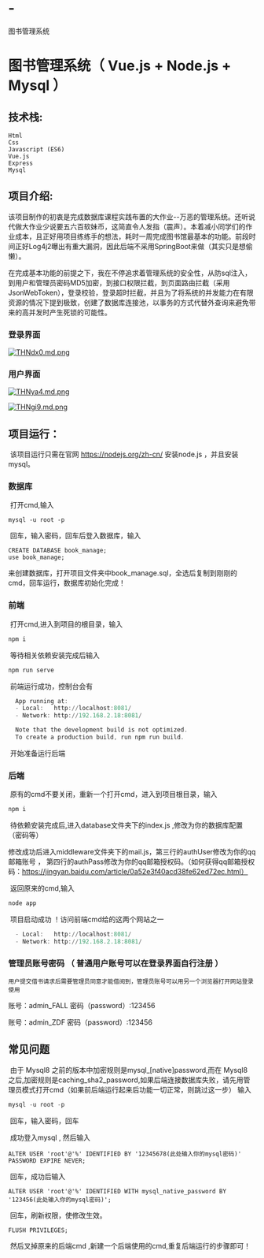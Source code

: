 # -
图书管理系统
#		 图书管理系统（ Vue.js  +  Node.js  +  Mysql ）



##		      技术栈:

```
Html
Css
Javascript (ES6)
Vue.js
Express
Mysql
```

##			项目介绍:

​		该项目制作的初衷是完成数据库课程实践布置的大作业--万恶的管理系统。还听说代做大作业少说要五六百软妹币，这简直令人发指（震声）。本着减小同学们的作业成本，且正好用项目练练手的想法，耗时一周完成图书馆最基本的功能。前段时间正好Log4j2曝出有重大漏洞，因此后端不采用SpringBoot来做（其实只是想偷懒）。		

​		在完成基本功能的前提之下，我在不停追求着管理系统的安全性，从防sql注入，到用户和管理员密码MD5加密，到接口权限拦截，到页面路由拦截（采用JsonWebToken），登录校验，登录超时拦截，并且为了将系统的并发能力在有限资源的情况下提到极致，创建了数据库连接池，以事务的方式代替外查询来避免带来的高并发时产生死锁的可能性。

###		登录界面



[![THNdx0.md.png](https://s4.ax1x.com/2022/01/03/THNdx0.md.png)](https://imgtu.com/i/THNdx0)

###		用户界面

[![THNya4.md.png](https://s4.ax1x.com/2022/01/03/THNya4.md.png)](https://imgtu.com/i/THNya4)



[![THNgi9.md.png](https://s4.ax1x.com/2022/01/03/THNgi9.md.png)](https://imgtu.com/i/THNgi9)

##			项目运行：

​		该项目运行只需在官网 https://nodejs.org/zh-cn/ 安装node.js ，并且安装mysql。

###					数据库

​			打开cmd,输入

```mysql
mysql -u root -p
```

​			回车，输入密码，回车后登入数据库，输入

```mysql
CREATE DATABASE book_manage;
use book_manage;
```

​			来创建数据库，打开项目文件夹中book_manage.sql，全选后复制到刚刚的cmd，回车运行，数据库初始化完成！

###					前端

​				打开cmd,进入到项目的根目录，输入

```powershell
npm i
```

​				等待相关依赖安装完成后输入 

```powershell
npm run serve 
```

​				前端运行成功，控制台会有

```powershell
  App running at:
  - Local:   http://localhost:8081/
  - Network: http://192.168.2.18:8081/

  Note that the development build is not optimized.
  To create a production build, run npm run build.
```

​				开始准备运行后端

###					后端

​				原有的cmd不要关闭，重新一个打开cmd，进入到项目根目录，输入

```powershell
npm i
```

​				待依赖安装完成后,进入database文件夹下的index.js ,修改为你的数据库配置（密码等）

​				修改成功后进入middleware文件夹下的mail.js，第三行的authUser修改为你的qq邮箱账号 ， 第四行的authPass修改为你的qq邮箱授权码。（如何获得qq邮箱授权码：https://jingyan.baidu.com/article/0a52e3f40acd38fe62ed72ec.html）

​				返回原来的cmd,输入

```powershell
node app
```

​				项目启动成功 ！访问前端cmd给的这两个网站之一

```powershell
  - Local:   http://localhost:8081/
  - Network: http://192.168.2.18:8081/
```

###		管理员账号密码  （ 普通用户账号可以在登录界面自行注册 ）

```用户提交借书请求后需要管理员同意才能借阅到，管理员账号可以用另一个浏览器打开网站登录使用```

账号：admin_FALL   密码（password）:123456

账号：admin_ZDF    密码（password）:123456

##		常见问题

​		由于 Mysql8 之前的版本中加密规则是mysql_[native]password,而在 Mysql8 之后,加密规则是caching_sha2_password,如果后端连接数据库失败，请先用管理员模式打开cmd（如果前后端运行起来后功能一切正常，则跳过这一步） 输入

```powershell
mysql -u root -p
```

​		回车，输入密码，回车

​		成功登入mysql , 然后输入

```mysql
ALTER USER 'root'@'%' IDENTIFIED BY '12345678(此处输入你的mysql密码)' PASSWORD EXPIRE NEVER;
```

​		回车，成功后输入

```mysql
ALTER USER 'root'@'%' IDENTIFIED WITH mysql_native_password BY '123456(此处输入你的mysql密码)';
```

​		回车，刷新权限，使修改生效。

```mysql
FLUSH PRIVILEGES;
```

​		然后叉掉原来的后端cmd ,新建一个后端使用的cmd,重复后端运行的步骤即可！

 



